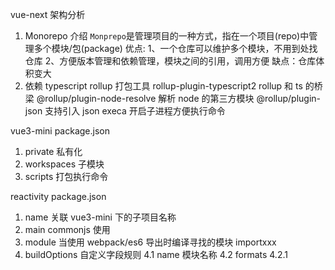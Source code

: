 vue-next 架构分析

1. Monorepo 介绍
   `Monprepo`是管理项目的一种方式，指在一个项目(repo)中管理多个模块/包(package)
   优点: 1、一个仓库可以维护多个模块，不用到处找仓库
   2、方便版本管理和依赖管理，模块之间的引用，调用方便
   缺点：仓库体积变大
2. 依赖
   typescript
   rollup 打包工具
   rollup-plugin-typescript2 rollup 和 ts 的桥梁
   @rollup/plugin-node-resolve 解析 node 的第三方模块
   @rollup/plugin-json 支持引入 json
   execa 开启子进程方便执行命令

vue3-mini
package.json

1. private 私有化
2. workspaces 子模块
3. scripts 打包执行命令

reactivity
package.json

1. name 关联 vue3-mini 下的子项目名称
2. main commonjs 使用
3. module 当使用 webpack/es6 导出时编译寻找的模块 importxxx
4. buildOptions 自定义字段规则
   4.1 name 模块名称
   4.2 formats
   4.2.1
